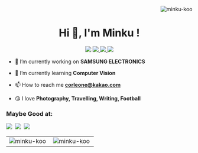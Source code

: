 <!--### Hi there 👋

<h3 align="left">Connect with me:</h3>
-->
<p  align="right"> 
  <img src="https://komarev.com/ghpvc/?username=minku-koo&label=views&color=088A08&style=flat" alt="minku-koo" /> 
</p>

<h1 align="center">Hi 👋, I'm Minku !</h1>
<!--<h3 align="center">I'm interested in data and backend developers from Korea</h3>   -->
<p align="center">
  <img src="https://img.shields.io/badge/SAMSUNG-%2324292e.svg?&style=for-the-badge&logo=samsung&logoColor=white&color=1428A0&link=https://github.com/Minku-Koo" >
  <a href="https://github.com/Minku-Koo">
    <img src="https://img.shields.io/badge/github-%2324292e.svg?&style=for-the-badge&logo=github&logoColor=white&color=6e5494&link=https://github.com/Minku-Koo" >
  </a>
  <a href="https://instagram.com/min9_koo">
    <img src="https://img.shields.io/badge/instagram-%23000000.svg?&style=for-the-badge&logo=instagram&logoColor=white&color=E4405F&link=https://instagram.com/min9_koo/">
  </a>
  <a href="https://tech-diary.tistory.com/">
    <img src="https://img.shields.io/badge/tech blog-000000?&style=for-the-badge&logo=Bloglovin&logoColor=white&color=6E6E6E&link=https://tech-diary.tistory.com/">
  </a>
<!--<a href="https://www.rocketpunch.com/@corleone">
    <img src="https://img.shields.io/badge/Rocket Punch-000000?&style=for-the-badge&logo=Rocket.Chat&logoColor=white&color=4E61FF&link=https://www.rocketpunch.com/@corleone">
  </a>-->
</p>

- 🔭 I’m currently working on **SAMSUNG ELECTRONICS**

<!-- - 👯 I collaborate on **Open Source SW Contribution**  -->

- 🌱 I’m currently learning **Computer Vision**

- 📫 How to reach me **corleone@kakao.com**

- 😘 I love **Photography, Travelling, Writing, Football**

<!--- 📚 My Notion is [here](https://bit.ly/3GVq0FN)-->

<h3 align="left">Maybe Good at:</h3>
<p>
  <img src="https://img.shields.io/badge/C-FE9A2E?style=for-the-badge&logo=c&logoColor=white"/></a>&nbsp
  <img src="https://img.shields.io/badge/Python-3776AB?style=for-the-badge&logo=Python&logoColor=white" /></a>&nbsp
  <!--<img src="https://img.shields.io/badge/Flask-0d7963?style=for-the-badge&logo=Flask&logoColor=black"/></a>&nbsp-->
  <img src="https://img.shields.io/badge/OpenCV-5C3EE8?style=for-the-badge&logo=OpenCV&logoColor=white"/></a><br>
  <!--<img src="https://img.shields.io/badge/TensorFlow-FFA800?style=flat-square&logo=tensorflow&logoColor=black"/></a>&nbsp-->
  <!--<img src="https://img.shields.io/badge/Django-092e20?style=flat-square&logo=Django&logoColor=white"/></a>&nbsp-->
  <!--<img src="https://img.shields.io/badge/Selenium-43b02a?style=flat-square&logo=selenium&logoColor=white"/></a>&nbsp-->
  <!--<img src="https://img.shields.io/badge/ORACLE-f80102?style=flat-square&logo=oracle&logoColor=black"/></a>&nbsp-->
  <!--<img src="https://img.shields.io/badge/MySQL-00758F?style=flat-square&logo=mysql&logoColor=white"/></a>&nbsp -->
  <!-- <img src="https://img.shields.io/badge/MariaDB-c0765a?style=flat-square&logo=mariadb&logoColor=white"/></a>&nbsp-->
  <!-- <img src="https://img.shields.io/badge/Java-5382a1?style=flat-square&logo=java&logoColor=black"/></a>&nbsp-->
  <!--<img src="https://img.shields.io/badge/JavaScript-f0db4f?style=flat-square&logo=JavaScript&logoColor=black"/></a>&nbsp -->

  <!--<img src="https://img.shields.io/badge/AWS-ff9900?style=flat-square&logo=AmazonAWS&logoColor=black"/></a>&nbsp -->
  <!--<img src="https://img.shields.io/badge/git-f34f29?style=flat-square&logo=git&logoColor=black"/></a>&nbsp-->
  <!--<img src="https://img.shields.io/badge/CSS3-1572B6?style=flat-square&logo=css3&logoColor=white"/></a>&nbsp-->
  <!--<img src="https://img.shields.io/badge/HTML5-e34c26?style=flat-square&logo=html5&logoColor=white"/></a>&nbsp-->
  
</p>

<table >
  <tr>
    <td valign="top" width="50%" >
      <img align="left" rel="noopener noreferrer" 
       src="https://github-readme-stats.vercel.app/api/top-langs?username=minku-koo&show_icons=true&theme=dracula&locale=en&layout=compact"
       alt="minku-koo" style="max-width:100%" /> 
    </td>
    <td valign="top" width="50%" >
      <img align="center" src="https://github-readme-stats.vercel.app/api?username=minku-koo&show_icons=true&theme=dracula&locale=en" 
                alt="minku-koo"  style="max-width:100%" />
    </td>
  </tr>
  
</table>


<!--
<p align="left"> 
    <a href="https://www.python.org" target="_blank"> <img src="https://raw.githubusercontent.com/devicons/devicon/master/icons/python/python-original.svg" alt="python" width="40" height="40"/> </a>
    <a href="https://flask.palletsprojects.com/" target="_blank"> <img src="https://www.vectorlogo.zone/logos/pocoo_flask/pocoo_flask-icon.svg" alt="flask" width="40" height="40"/> </a>
      <a href="https://www.djangoproject.com/" target="_blank"> <img src="https://raw.githubusercontent.com/devicons/devicon/master/icons/django/django-original.svg" alt="django" width="40" height="40"/> </a> 
    <a href="https://opencv.org/" target="_blank"> <img src="https://www.vectorlogo.zone/logos/opencv/opencv-icon.svg" alt="opencv" width="40" height="40"/> </a> 
      <a href="https://www.tensorflow.org" target="_blank"> <img src="https://www.vectorlogo.zone/logos/tensorflow/tensorflow-icon.svg" alt="tensorflow" width="30" height="30"/> </a> 
    <a href="https://www.selenium.dev" target="_blank"> <img src="https://raw.githubusercontent.com/detain/svg-logos/780f25886640cef088af994181646db2f6b1a3f8/svg/selenium-logo.svg" alt="selenium" width="30" height="30"/> </a> 
     <a href="https://www.oracle.com/" target="_blank"> <img src="https://raw.githubusercontent.com/devicons/devicon/master/icons/oracle/oracle-original.svg" alt="oracle" width="30" height="30"/> </a> 
     <a href="https://www.mysql.com/" target="_blank"> <img src="https://raw.githubusercontent.com/devicons/devicon/master/icons/mysql/mysql-original-wordmark.svg" alt="mysql" width="30" height="30"/> </a> 
     <a href="https://mariadb.org/" target="_blank"> <img src="https://www.vectorlogo.zone/logos/mariadb/mariadb-icon.svg" alt="mariadb" width="30" height="30"/> </a> 
    <a href="https://www.java.com" target="_blank"> <img src="https://raw.githubusercontent.com/devicons/devicon/master/icons/java/java-original.svg" alt="java" width="30" height="30"/> </a>
    <a href="https://developer.mozilla.org/en-US/docs/Web/JavaScript" target="_blank"> <img src="https://raw.githubusercontent.com/devicons/devicon/master/icons/javascript/javascript-original.svg" alt="javascript" width="30" height="30"/> </a>
    <a href="https://aws.amazon.com" target="_blank"> <img src="https://raw.githubusercontent.com/devicons/devicon/master/icons/amazonwebservices/amazonwebservices-original-wordmark.svg" alt="aws" width="30" height="30"/> </a>
    <a href="https://git-scm.com/" target="_blank"> <img src="https://www.vectorlogo.zone/logos/git-scm/git-scm-icon.svg" alt="git" width="30" height="30"/> </a> 
    <a href="https://www.cprogramming.com/" target="_blank"> <img src="https://raw.githubusercontent.com/devicons/devicon/master/icons/c/c-original.svg" alt="c" width="30" height="30"/> </a> 
  <a href="https://www.w3schools.com/css/" target="_blank"> <img src="https://raw.githubusercontent.com/devicons/devicon/master/icons/css3/css3-original-wordmark.svg" alt="css3" width="30" height="30"/> </a> 
    <a href="https://www.w3.org/html/" target="_blank"> <img src="https://raw.githubusercontent.com/devicons/devicon/master/icons/html5/html5-original-wordmark.svg" alt="html5" width="30" height="30"/> </a> 
  
</p>

-->


<!--
[<img src='https://cdn.jsdelivr.net/npm/simple-icons@3.0.1/icons/github.svg' alt='github' height='40'>](https://github.com/Minku-Koo)  [<img src='https://cdn.jsdelivr.net/npm/simple-icons@3.0.1/icons/instagram.svg' alt='instagram' height='40'>](https://www.instagram.com/min9_koo/)  [<img src='https://cdn.jsdelivr.net/npm/simple-icons@3.0.1/icons/bloglovin.svg' alt='bloglovin' height='40'>](https://www.tistory.com/)  

![GitHub Activity Graph](https://activity-graph.herokuapp.com/graph?username=Minku-Koo)  

![GitHub metrics](https://metrics.lecoq.io/Minku-Koo)  

<p><img align="center" src="https://github-readme-streak-stats.herokuapp.com/?user=minku-koo&theme=highcontrast" alt="minku-koo" /></p>
-->


<!--

**Minku-Koo/Minku-Koo** is a ✨ _special_ ✨ repository because its `README.md` (this file) appears on your GitHub profile.

Here are some ideas to get you started:

- 🔭 I’m currently working on ...
- 🌱 I’m currently learning ...
- 👯 I’m looking to collaborate on ...
- 🤔 I’m looking for help with ...
- 💬 Ask me about ...
- 📫 How to reach me: ...
- 😄 Pronouns: ...
- ⚡ Fun fact: ...
-->
